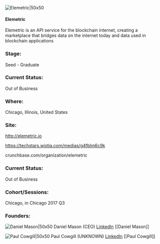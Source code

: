 

![Elemetric|50x50](https://apimg.techstars.com/connect/images/image_files/59c2d342c9aec75f8f000001/original/Screen_Shot_2017-09-20_at_3.44.21_PM.png)

#### Elemetric
Elemetric is an API service for the blockchain internet, creating a marketplace that bridges data on the internet today and data used in blockchain applications

### Stage: 
Seed - Graduate 

### Current Status: 
Out of Business

### Where:
Chicago, Illinois, United States

### Site:
http://elemetric.io

https://techstars.wistia.com/medias/g4fblm6c9k

crunchbase.com/organization/elemetric

### Current Status: 
Out of Business

### Cohort/Sessions: 
Chicago, in Chicago 2017 Q3

### Founders: 

![Daniel Mason|50x50](https://apimg.techstars.com/connect/images/image_files/595fae41c9aec74af4000000/original/daniel-mason-linkedin.jpg) Daniel Mason (CEO) [LinkedIn](https://linkedin.com/in/daniel-mason-38946966) [[Daniel Mason]]

![Paul Cowgill|50x50](https://apimg.techstars.com/connect/images/image_files/59fa3212c9aec7093c000016/original/ProfilePicture.png) Paul Cowgill (UNKNOWN) [LinkedIn](https://linkedin.com/in/pcowgill) [[Paul Cowgill]]


